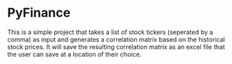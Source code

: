 # PyFinance

This is a simple project that takes a list of stock tickers (seperated by a comma) as input and generates a correlation matrix based on the historical stock prices. It will save the resulting correlation matrix as an excel file that the user can save at a location of their choice. 
